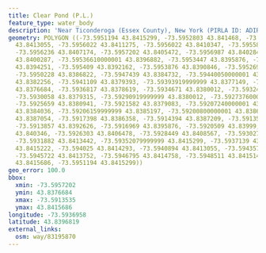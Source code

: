 ```yaml
---
title: Clear Pond (P.L.)
feature_type: water_body
description: 'Near Ticonderoga (Essex County), New York (PIRLA ID: ADIR011)'
geometry: POLYGON ((-73.5951194 43.8415299, -73.5952803 43.841468, -73.59549490000001
  43.8413055, -73.5956022 43.8411275, -73.5956022 43.8410347, -73.5955807 43.8408954,
  -73.5956236 43.8407174, -73.5957202 43.8405472, -73.5956987 43.8402841, -73.5956022
  43.8400287, -73.59536610000001 43.8396882, -73.5953447 43.8395876, -73.59536610000001
  43.8394251, -73.595409 43.8392162, -73.5953876 43.8390846, -73.59526959999999 43.8388911,
  -73.5950228 43.8386822, -73.5947439 43.8384732, -73.59440050000001 43.8382643, -73.59423959999999
  43.8382256, -73.5941109 43.8379393, -73.59393919999999 43.8377149, -73.59370319999999
  43.8376684, -73.5936817 43.8378619, -73.5934671 43.8380012, -73.5932418 43.8380012,
  -73.5930058 43.8379315, -73.59290919999999 43.8380012, -73.59273760000001 43.8381018,
  -73.5925659 43.8380941, -73.5921582 43.8379083, -73.59207240000001 43.8379702, -73.59194359999999
  43.8384036, -73.59206159999999 43.8385197, -73.59200800000001 43.8386358, -73.5919114
  43.8387054, -73.5917398 43.8386358, -73.5914394 43.8387209, -73.5913535 43.8390149,
  -73.5913857 43.8392626, -73.5916969 43.8395876, -73.5920509 43.83999, -73.5923513
  43.840346, -73.5926303 43.8406478, -73.5928449 43.8408567, -73.59302719999999 43.8411817,
  -73.5931882 43.8413442, -73.59352079999999 43.8415299, -73.5937139 43.8415686, -73.59387479999999
  43.8415222, -73.594025 43.8414293, -73.5940894 43.8413055, -73.5943576 43.8413674,
  -73.5945722 43.8413752, -73.5946795 43.8414758, -73.5948511 43.8415145, -73.594937
  43.8415686, -73.5951194 43.8415299))
geo_error: 100.0
bbox:
  xmin: -73.5957202
  ymin: 43.8376684
  xmax: -73.5913535
  ymax: 43.8415686
longitude: -73.5936958
latitude: 43.8396819
external_links:
  osm: way/83195870
---
```


